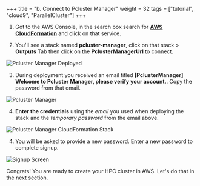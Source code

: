 +++
title = "b. Connect to Pcluster Manager"
weight = 32
tags = ["tutorial", "cloud9", "ParallelCluster"]
+++

1. Got to the AWS Console, in the search box search for [**AWS CloudFormation**](https://console.aws.amazon.com/cloudformation/home) and click on that service.

2. You'll see a stack named **pcluster-manager**, click on that stack > **Outputs** Tab then click on the **PclusterManagerUrl** to connect.

![Pcluster Manager Deployed](/images/deploy-pcm/pcluster-deployed.png)

3. During deployment you received an email titled **[PclusterManager] Welcome to Pcluster Manager, please verify your account.**. Copy the password from that email.

![Pcluster Manager](/images/deploy-pcm/pcm-email.png)

4. **Enter the credentials**  using the *email* you used when deploying the stack and the *temporary password* from the email above.

![Pcluster Manager CloudFormation Stack](/images/deploy-pcm/pcmanager-creds.png)

4. You will be asked to provide a new password. Enter a new password to complete signup.

![Signup Screen](/images/deploy-pcm/signup.png)

Congrats! You are ready to create your HPC cluster in AWS. Let's do that in the next section.